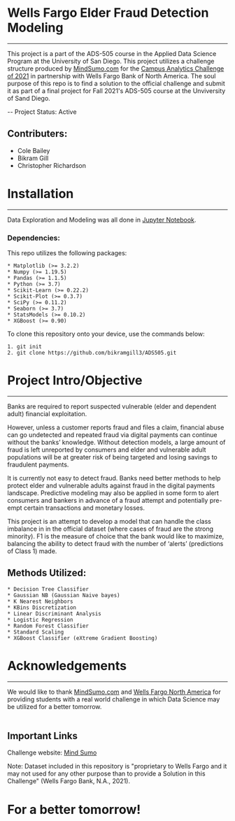 # Wells Fargo Elder Fraud Detection Modeling
---------------------------

This project is a part of the ADS-505 course in the Applied Data Science Program at the University of San Diego. This project utilizes a challenge structure produced by [MindSumo.com](https://www.mindsumo.com/) for the [Campus Analytics Challenge of 2021](https://www.mindsumo.com/contests/campus-analytics-challenge-2021) in partnership with Wells Fargo Bank of North America.  The soul purpose of this repo is to find a solution to the official challenge and submit it as part of a final project for Fall 2021's ADS-505 course at the Unviversity of Sand Diego.

-- Project Status: Active

## Contributers: 
* Cole Bailey
* Bikram Gill
* Christopher Richardson


# Installation
---------------------------
Data Exploration and Modeling was all done in [Jupyter Notebook](https://jupyter.org/).

### Dependencies:

This repo utilizes the following packages:

	* Matplotlib (>= 3.2.2)
	* Numpy (>= 1.19.5)
	* Pandas (>= 1.1.5)
	* Python (>= 3.7)
	* Scikit-Learn (>= 0.22.2)
	* Scikit-Plot (>= 0.3.7)
	* SciPy (>= 0.11.2)
	* Seaborn (>= 3.7)
	* StatsModels (>= 0.10.2)
	* XGBoost (>= 0.90)

To clone this repository onto your device, use the commands below:

	1. git init
	2. git clone https://github.com/bikramgill3/ADS505.git 



# Project Intro/Objective
---------------------------
Banks are required to report suspected vulnerable (elder and dependent adult) financial exploitation.

However, unless a customer reports fraud and files a claim, financial abuse can go undetected and repeated fraud via digital payments can continue without the banks’ knowledge. Without detection models, a large amount of fraud is left unreported by consumers and elder and vulnerable adult populations will be at greater risk of being targeted and losing savings to fraudulent payments.

It is currently not easy to detect fraud. Banks need better methods to help protect elder and 
vulnerable adults against fraud in the digital payments landscape. Predictive modeling may also be 
applied in some form to alert consumers and bankers in advance of a fraud attempt and potentially 
pre-empt certain transactions and monetary losses.

This project is an attempt to develop a model that can handle the class imbalance in in the official dataset (where cases of
fraud are the strong minority). F1 is the measure of choice that the bank would like to maximize, 
balancing the ability to detect fraud with the number of ‘alerts’ (predictions of Class 1) made. 


## Methods Utilized:
	* Decision Tree Classifier
	* Gaussian NB (Gaussian Naive bayes)
	* K Nearest Neighbors
	* KBins Discretization
	* Linear Discriminant Analysis
	* Logistic Regression
	* Random Forest Classifier
	* Standard Scaling
	* XGBoost Classifier (eXtreme Gradient Boosting)



# Acknowledgements
---------------------------
We would like to thank [MindSumo.com](https://www.mindsumo.com/) and [Wells Fargo North America](https://www.wellsfargo.com/) for providing students with a real world challenge in which Data Science may be utilized for a better tomorrow.
<br><br>
## Important Links
Challenge website: [Mind Sumo](https://www.mindsumo.com/contests/campus-analytics-challenge-2021)

Note: Dataset included in this repository is "proprietary to Wells Fargo and it may not used for any other purpose than to provide a Solution in this Challenge" (Wells Fargo Bank, N.A., 2021).

# For a better tomorrow!








